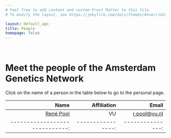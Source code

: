 ```yaml
---
# Feel free to add content and custom Front Matter to this file.
# To modify the layout, see https://jekyllrb.com/docs/themes/#overriding-theme-defaults

layout: default_agn
title: People
homepage: false
---
```


<br />

# Meet the people of the Amsterdam Genetics Network

Click on the name of a person in the table below to go to the personal page.

**Name**                      | **Affiliation** | **Email**      |
-----------------------------:|----------------:|---------------:|
[René Pool]({{site.baseurl}}/people/renepool) | VU              | <r.pool@vu.nl> |
-----------------------------:|----------------:|---------------:|



